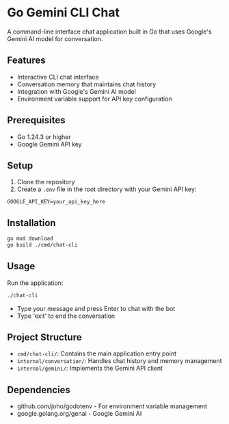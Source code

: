 # Go Gemini CLI Chat

A command-line interface chat application built in Go that uses Google's Gemini AI model for conversation.

## Features

- Interactive CLI chat interface
- Conversation memory that maintains chat history
- Integration with Google's Gemini AI model
- Environment variable support for API key configuration

## Prerequisites

- Go 1.24.3 or higher
- Google Gemini API key

## Setup

1. Clone the repository
2. Create a `.env` file in the root directory with your Gemini API key:
```
GOOGLE_API_KEY=your_api_key_here
```

## Installation

```bash
go mod download
go build ./cmd/chat-cli
```

## Usage

Run the application:
```bash
./chat-cli
```

- Type your message and press Enter to chat with the bot
- Type 'exit' to end the conversation

## Project Structure

- `cmd/chat-cli/`: Contains the main application entry point
- `internal/conversation/`: Handles chat history and memory management
- `internal/gemini/`: Implements the Gemini API client

## Dependencies

- github.com/joho/godotenv - For environment variable management
- google.golang.org/genai - Google Gemini AI